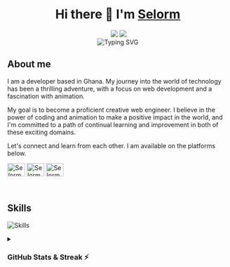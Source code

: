 
<h1 align="center"> Hi there 👋 I'm <a href="https://selormdev.com">Selorm</a> </h1>


<div align="center">
  <img src="https://visitcount.itsvg.in/api?id=selormdev&icon=0&color=0" alt=""> <a href="https://selormdev.blogspot.com/"><img src="https://img.shields.io/static/v1?label=blog&message=selormdev.com&color=teal"></a> <a href="https://www.linkedin.com/in/selormdev/"><img src="https://img.shields.io/static/v1?label=LinkedIn&message=@selormdev&color=blue"></a><br>
  <img src="https://readme-typing-svg.herokuapp.com/?size=27&lines=Active+Learner/Researcher;Creative+Web+Developer;Animation+Newbie🎨;&color=cyan&center=true&vCenter=true" alt="Typing SVG">
</div>
	
##  About me

I am a developer based in Ghana. My journey into the world of technology has been a thrilling adventure, with a focus on web development and a fascination with animation.

My goal is to become a proficient creative web engineer. I believe in the power of coding and animation to make a positive impact in the world, and I'm committed to a path of continual learning and improvement in both of these exciting domains.

Let's connect and learn from each other. I am available on the platforms below. 
<p align="left">
<a href="https://x.com/selormdev" target="blank"><img align="center" src="https://raw.githubusercontent.com/rahuldkjain/github-profile-readme-generator/master/src/images/icons/Social/twitter.svg" alt="SelormDev" height="30" width="40" /></a>
<a href="https://linkedin.com/in/SelormDev" target="blank"><img align="center" src="https://raw.githubusercontent.com/rahuldkjain/github-profile-readme-generator/master/src/images/icons/Social/linked-in-alt.svg" alt="SelormDev" height="30" width="40" /></a>
<a href="https://www.leetcode.com/selormdev" target="blank"><img align="center" src="https://raw.githubusercontent.com/rahuldkjain/github-profile-readme-generator/master/src/images/icons/Social/leet-code.svg" alt="SelormDev" height="30" width="40" /></a>
</p>

<br />

## Skills

<div align="">
	
![Skills](https://skillicons.dev/icons?i=elixir,js,python,git,figma,blender,&theme=dark)

</div>

<details>
  <summary>
    <h3>GitHub Stats & Streak ⚡</h3>
  </summary>
<div align="center">
  
  ![Most used languages](https://github-readme-stats.vercel.app/api/top-langs/?username=selormdev&theme=merko&show_icons=true&hide_border=true&layout=compact)<br>
  ![Github stats](https://github-readme-stats.vercel.app/api?username=selormdev&theme=merko&count_private=true&hide_border=true&line_height=20)<br>
  ![GitHub Streak](https://nirzak-streak-stats.vercel.app/?user=selormdev&theme=merko&hide_border=true)<br/>
  
</div>
</details>

<br>

<div align="center">

  <!--[![Typing SVG](https://readme-typing-svg.herokuapp.com/?color=F7F7F7&lines=Dont+Leave+Without+Saying+Hello...)](https://git.io/typing-svg)-->

</div>
